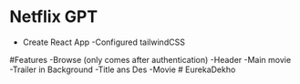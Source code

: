 # Netflix GPT
- Create React App
-Configured tailwindCSS

#Features 
-Browse (only comes after authentication)
    -Header
    -Main movie
        -Trailer in Background
        -Title ans Des
        -Movie #   E u r e k a D e k h o  
 